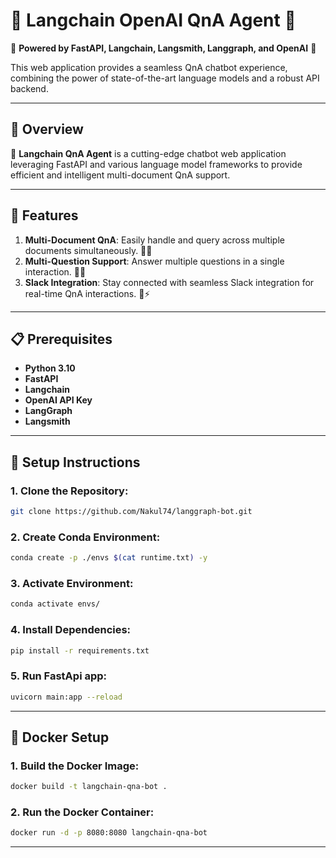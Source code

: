 # 🌟 Langchain OpenAI QnA Agent 🌟  
🚀 **Powered by FastAPI, Langchain, Langsmith, Langgraph, and OpenAI** 🚀

This web application provides a seamless QnA chatbot experience, combining the power of state-of-the-art language models and a robust API backend.

---

## 🚀 Overview

🤖 **Langchain QnA Agent** is a cutting-edge chatbot web application leveraging FastAPI and various language model frameworks to provide efficient and intelligent multi-document QnA support.

---

## 🌟 Features

1. **Multi-Document QnA**: Easily handle and query across multiple documents simultaneously. 📂💬
2. **Multi-Question Support**: Answer multiple questions in a single interaction. 🎥📝
3. **Slack Integration**: Stay connected with seamless Slack integration for real-time QnA interactions. 💬⚡

---

## 📋 Prerequisites

- **Python 3.10**
- **FastAPI**
- **Langchain**
- **OpenAI API Key**
- **LangGraph**
- **Langsmith**

---

## 🔧 Setup Instructions

### 1. Clone the Repository:

```bash
git clone https://github.com/Nakul74/langgraph-bot.git
```

### 2. Create Conda Environment:

```bash
conda create -p ./envs $(cat runtime.txt) -y
```

### 3. Activate Environment:

```bash
conda activate envs/
```

### 4. Install Dependencies:
```bash
pip install -r requirements.txt
```

### 5. Run FastApi app:
```bash
uvicorn main:app --reload
```

---

## 🐳 Docker Setup

### 1. Build the Docker Image:

```bash
docker build -t langchain-qna-bot .
```

### 2. Run the Docker Container:

```bash
docker run -d -p 8080:8080 langchain-qna-bot
```

---
